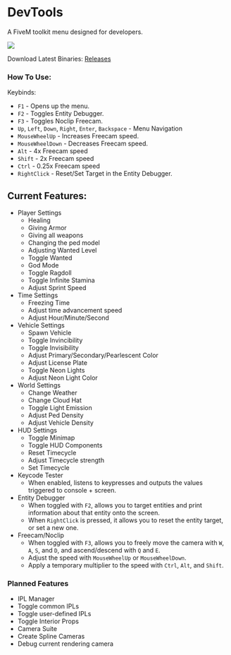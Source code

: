 # DevTools
A FiveM toolkit menu designed for developers.

![](https://i.imgur.com/QkqcTig.png)

Download Latest Binaries: [Releases](https://github.com/MoosheTV/DevTools/releases)


### How To Use:

Keybinds:
- `F1` - Opens up the menu.
- `F2` - Toggles Entity Debugger.
- `F3` - Toggles Noclip Freecam.
- `Up`, `Left`, `Down`, `Right`, `Enter`, `Backspace` - Menu Navigation
- `MouseWheelUp` - Increases Freecam speed.
- `MouseWheelDown` - Decreases Freecam speed.
- `Alt` - 4x Freecam speed
- `Shift` - 2x Freecam speed
- `Ctrl` - 0.25x Freecam speed
- `RightClick` - Reset/Set Target in the Entity Debugger.

## Current Features:

- Player Settings
  - Healing
  - Giving Armor
  - Giving all weapons
  - Changing the ped model
  - Adjusting Wanted Level
  - Toggle Wanted
  - God Mode
  - Toggle Ragdoll
  - Toggle Infinite Stamina
  - Adjust Sprint Speed
- Time Settings
  - Freezing Time
  - Adjust time advancement speed
  - Adjust Hour/Minute/Second
- Vehicle Settings
  - Spawn Vehicle
  - Toggle Invincibility
  - Toggle Invisibility
  - Adjust Primary/Secondary/Pearlescent Color
  - Adjust License Plate
  - Toggle Neon Lights
  - Adjust Neon Light Color
- World Settings
  - Change Weather
  - Change Cloud Hat
  - Toggle Light Emission
  - Adjust Ped Density
  - Adjust Vehicle Density
- HUD Settings
  - Toggle Minimap
  - Toggle HUD Components
  - Reset Timecycle
  - Adjust Timecycle strength
  - Set Timecycle
- Keycode Tester
  - When enabled, listens to keypresses and outputs the values triggered to console + screen.
- Entity Debugger
  - When toggled with `F2`, allows you to target entities and print information about that entity onto the screen.
  - When `RightClick` is pressed, it allows you to reset the entity target, or set a new one.
- Freecam/Noclip
  - When toggled with `F3`, allows you to freely move the camera with `W`, `A`, `S`, and `D`, and ascend/descend with `Q` and `E`.
  - Adjust the speed with `MouseWheelUp` or `MouseWheelDown`.
  - Apply a temporary multiplier to the speed with `Ctrl`, `Alt`, and `Shift`.

### Planned Features

- IPL Manager
 - Toggle common IPLs
 - Toggle user-defined IPLs
 - Toggle Interior Props
- Camera Suite
 - Create Spline Cameras
 - Debug current rendering camera
